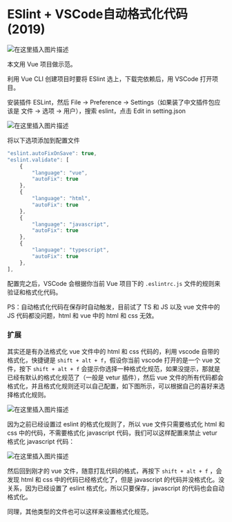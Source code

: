 # ESlint + VSCode自动格式化代码(2019)

![在这里插入图片描述](https://github.com/woai3c/Front-end-articles/blob/master/imgs/vscode-1.gif)

本文用 Vue 项目做示范。

利用 Vue CLI 创建项目时要将 ESlint 选上，下载完依赖后，用 VSCode 打开项目。

安装插件 ESLint，然后 File -> Preference -> Settings（如果装了中文插件包应该是 文件 -> 选项 -> 用户），搜索 eslint，点击 Edit in setting.json

![在这里插入图片描述](https://github.com/woai3c/Front-end-articles/blob/master/imgs/vscode-2.png)

将以下选项添加到配置文件
```js
"eslint.autoFixOnSave": true,
"eslint.validate": [
    {
        "language": "vue",
        "autoFix": true
    },
    {
        "language": "html",
        "autoFix": true
    },
    {
        "language": "javascript",
        "autoFix": true
    },
    {
        "language": "typescript",
        "autoFix": true
    },
],
```
配置完之后，VSCode 会根据你当前 Vue 项目下的 `.eslintrc.js` 文件的规则来验证和格式化代码。

PS：自动格式化代码在保存时自动触发，目前试了 TS 和 JS 以及 vue 文件中的 JS 代码都没问题，html 和 vue 中的 html 和 css 无效。

### 扩展
其实还是有办法格式化 vue 文件中的 html 和 css 代码的，利用 vscode 自带的格式化，快捷键是 `shift + alt + f`，假设你当前 vscode 打开的是一个 vue 文件，按下 `shift + alt + f` 会提示你选择一种格式化规范，如果没提示，那就是已经有默认的格式化规范了（一般是 vetur 插件），然后 vue 文件的所有代码都会格式化，并且格式化规则还可以自己配置，如下图所示，可以根据自己的喜好来选择格式化规则。

![在这里插入图片描述](https://github.com/woai3c/Front-end-articles/blob/master/imgs/vscode-3.png)

因为之前已经设置过 eslint 的格式化规则了，所以 vue 文件只需要格式化 html 和 css 中的代码，不需要格式化 javascript 代码，我们可以这样配置来禁止 vetur 格式化 javascript 代码：

![在这里插入图片描述](https://github.com/woai3c/Front-end-articles/blob/master/imgs/vscode-4.png)

然后回到刚才的 vue 文件，随意打乱代码的格式，再按下 `shift + alt + f` ，会发现 html 和 css 中的代码已经格式化了，但是 javascript 的代码并没格式化。没关系，因为已经设置了 eslint 格式化，所以只要保存，javascript 的代码也会自动格式化。

同理，其他类型的文件也可以这样来设置格式化规范。
